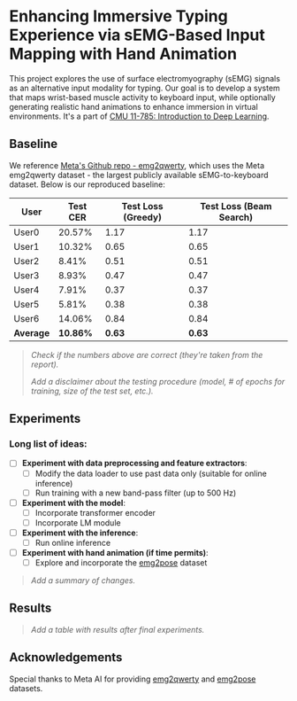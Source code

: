 # Enhancing Immersive Typing Experience via sEMG-Based Input Mapping with Hand Animation

This project explores the use of surface electromyography (sEMG) signals as an alternative input modality for typing. Our goal is to develop a system that maps wrist-based muscle activity to keyboard input, while optionally generating realistic hand animations to enhance immersion in virtual environments. It's a part of [CMU 11-785: Introduction to Deep Learning](https://deeplearning.cs.cmu.edu/S25/index.html).

## Baseline

We reference [Meta's Github repo - emg2qwerty](https://github.com/facebookresearch/emg2qwerty), which uses the Meta emg2qwerty dataset - the largest publicly available sEMG-to-keyboard dataset. Below is our reproduced baseline:

| User   | Test CER | Test Loss (Greedy) | Test Loss (Beam Search) |
|--------|----------|--------------------|--------------------------|
| User0  | 20.57%   | 1.17               | 1.17                     |
| User1  | 10.32%   | 0.65               | 0.65                     |
| User2  | 8.41%    | 0.51               | 0.51                     |
| User3  | 8.93%    | 0.47               | 0.47                     |
| User4  | 7.91%    | 0.37               | 0.37                     |
| User5  | 5.81%    | 0.38               | 0.38                     |
| User6  | 14.06%   | 0.84               | 0.84                     |
| **Average** | **10.86%**  | **0.63**              | **0.63**                    |

> *Check if the numbers above are correct (they're taken from the report).*
> 
> *Add a disclaimer about the testing procedure (model, # of epochs for training, size of the test set, etc.).*

## Experiments

### Long list of ideas:

- [ ] **Experiment with data preprocessing and feature extractors**: 
  - [ ] Modify the data loader to use past data only (suitable for online inference)  
  - [ ] Run training with a new band-pass filter (up to 500 Hz)  
- [ ] **Experiment with the model**: 
  - [ ] Incorporate transformer encoder
  - [ ] Incorporate LM module
- [ ] **Experiment with the inference**: 
  - [ ] Run online inference
- [ ] **Experiment with hand animation (if time permits)**:
  - [ ] Explore and incorporate the [emg2pose](https://github.com/facebookresearch/emg2pose) dataset  

> *Add a summary of changes.*

## Results

> *Add a table with results after final experiments.*
  
## Acknowledgements

Special thanks to Meta AI for providing [emg2qwerty](https://github.com/facebookresearch/emg2qwerty) and [emg2pose](https://github.com/facebookresearch/emg2pose) datasets.
